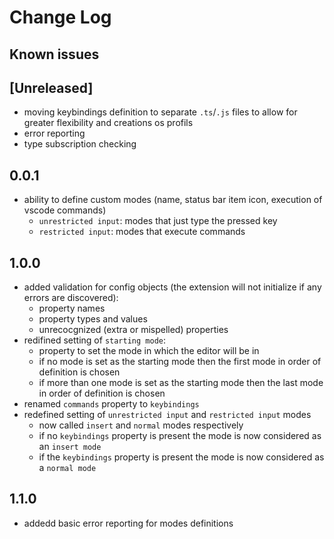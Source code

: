# Change Log

## Known issues

## \[Unreleased]

- moving keybindings definition to separate `.ts`/`.js` files to allow for greater flexibility and creations os profils
- error reporting
- type subscription checking

## 0.0.1

- ability to define custom modes (name, status bar item icon, execution of vscode commands)
    - `unrestricted input`: modes that just type the pressed key
    - `restricted input`: modes that execute commands

## 1.0.0

- added validation for config objects (the extension will not initialize if any errors are discovered):
    - property names
    - property types and values
    - unrecocgnized (extra or mispelled) properties
- redifined setting of `starting mode`:
    - property to set the mode in which the editor will be in
    - if no mode is set as the starting mode then the first mode in order of definition is chosen
    - if more than one mode is set as the starting mode then the last mode in order of definition is chosen
- renamed `commands` property to `keybindings`
- redefined setting of `unrestricted input` and `restricted input` modes
    - now called `insert` and `normal` modes respectively
    - if no `keybindings` property is present the mode is now considered as an `insert mode`
    - if the `keybindings` property is present the mode is now considered as a `normal mode`

## 1.1.0

- addedd basic error reporting for modes definitions

